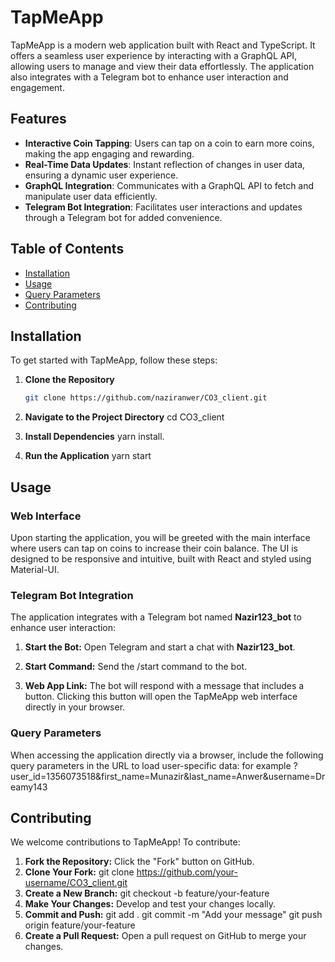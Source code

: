# TapMeApp

TapMeApp is a modern web application built with React and TypeScript. It offers a seamless user experience by interacting with a GraphQL API, allowing users to manage and view their data effortlessly. The application also integrates with a Telegram bot to enhance user interaction and engagement.

## Features

- **Interactive Coin Tapping**: Users can tap on a coin to earn more coins, making the app engaging and rewarding.
- **Real-Time Data Updates**: Instant reflection of changes in user data, ensuring a dynamic user experience.
- **GraphQL Integration**: Communicates with a GraphQL API to fetch and manipulate user data efficiently.
- **Telegram Bot Integration**: Facilitates user interactions and updates through a Telegram bot for added convenience.

## Table of Contents

- [Installation](#installation)
- [Usage](#usage)
- [Query Parameters](#query-parameters)
- [Contributing](#contributing)

## Installation

To get started with TapMeApp, follow these steps:

1. **Clone the Repository**

   ```bash
   git clone https://github.com/naziranwer/CO3_client.git

   ```

2. **Navigate to the Project Directory**
   cd CO3_client
3. **Install Dependencies**
   yarn install.
4. **Run the Application**
   yarn start

## Usage

### Web Interface

Upon starting the application, you will be greeted with the main interface where users can tap on coins to increase their coin balance. The UI is designed to be responsive and intuitive, built with React and styled using Material-UI.

### Telegram Bot Integration

The application integrates with a Telegram bot named **Nazir123_bot** to enhance user interaction:

1. **Start the Bot:** Open Telegram and start a chat with **Nazir123_bot**.

2. **Start Command:** Send the /start command to the bot.

3. **Web App Link:** The bot will respond with a message that includes a button. Clicking this button will open the TapMeApp web interface directly in your browser.

### Query Parameters

When accessing the application directly via a browser, include the following query parameters in the URL to load user-specific data: for example
?user_id=1356073518&first_name=Munazir&last_name=Anwer&username=Dreamy143

## Contributing

We welcome contributions to TapMeApp! To contribute:

1. **Fork the Repository:** Click the "Fork" button on GitHub.
2. **Clone Your Fork:**
   git clone https://github.com/your-username/CO3_client.git
3. **Create a New Branch:**
   git checkout -b feature/your-feature
4. **Make Your Changes:** Develop and test your changes locally.
5. **Commit and Push:**
   git add .
   git commit -m "Add your message"
   git push origin feature/your-feature
6. **Create a Pull Request:** Open a pull request on GitHub to merge your changes.
